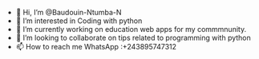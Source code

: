 - 👋 Hi, I’m @Baudouin-Ntumba-N
- 👀 I’m interested in Coding with python
- 🌱 I’m currently working on education web apps for my commmnunity.
- 💞️ I’m looking to collaborate on tips related to programming with python
- 📫 How to reach me WhatsApp :+243895747312

<!---
Baudouin-Ntumba-N/Baudouin-Ntumba-N is a ✨ special ✨ repository because its `README.md` (this file) appears on your GitHub profile.
You can click the Preview link to take a look at your changes.
--->
